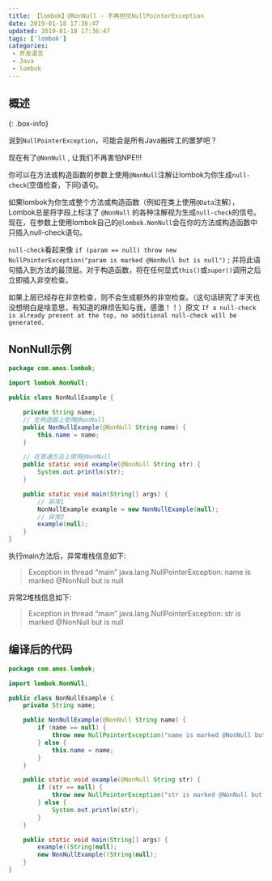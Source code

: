 ```yaml
---
title: 【lombok】@NonNull - 不再担忧NullPointerException
date: 2019-01-18 17:36:47
updated: 2019-01-18 17:36:47
tags: ['lombok']
categories: 
 - 开发语言
 - Java
 - lombok
---
```



## 概述

{: .box-info}

说到`NullPointerException`，可能会是所有Java搬砖工的噩梦吧？

现在有了` @NonNull ` , 让我们不再害怕NPE!!!


你可以在方法或构造函数的参数上使用`@NonNull`注解让lombok为你生成`null-check`(空值检查，下同)语句。

如果lombok为你生成整个方法或构造函数（例如在类上使用`@Data`注解），Lombok总是将字段上标注了 ` @NonNull ` 的各种注解视为生成`null-check`的信号。现在，在参数上使用lombok自己的`@lombok.NonNull`会在你的方法或构造函数中只插入null-check语句。

`null-check`看起来像 ` if (param == null) throw new NullPointerException("param is marked @NonNull but is null") ` ; 并将此语句插入到方法的最顶层。对于构造函数，将在任何显式`this()`或`super()`调用之后立即插入非空检查。

如果上层已经存在非空检查，则不会生成额外的非空检查。（这句话研究了半天也没想明白是啥意思，有知道的麻烦告知与我，感激！！）原文 ` If a null-check is already present at the top, no additional null-check will be generated. `

## NonNull示例

```java
package com.amos.lombok;

import lombok.NonNull;

public class NonNullExample {

    private String name;
    // 在构造器上使用@NonNull
    public NonNullExample(@NonNull String name) {
        this.name = name;
    }

    // 在普通方法上使用@NonNull
    public static void example(@NonNull String str) {
        System.out.println(str);
    }

    public static void main(String[] args) {
        // 异常1
        NonNullExample example = new NonNullExample(null);
        // 异常2
        example(null);
    }
}
```

执行main方法后，异常堆栈信息如下:

> Exception in thread “main” java.lang.NullPointerException: name is marked @NonNull but is null

异常2堆栈信息如下:

> Exception in thread “main” java.lang.NullPointerException: str is marked @NonNull but is null

## 编译后的代码

```java
package com.amos.lombok;

import lombok.NonNull;

public class NonNullExample {
    private String name;

    public NonNullExample(@NonNull String name) {
        if (name == null) {
            throw new NullPointerException("name is marked @NonNull but is null");
        } else {
            this.name = name;
        }
    }

    public static void example(@NonNull String str) {
        if (str == null) {
            throw new NullPointerException("str is marked @NonNull but is null");
        } else {
            System.out.println(str);
        }
    }

    public static void main(String[] args) {
        example((String)null);
        new NonNullExample((String)null);
    }
}
```
